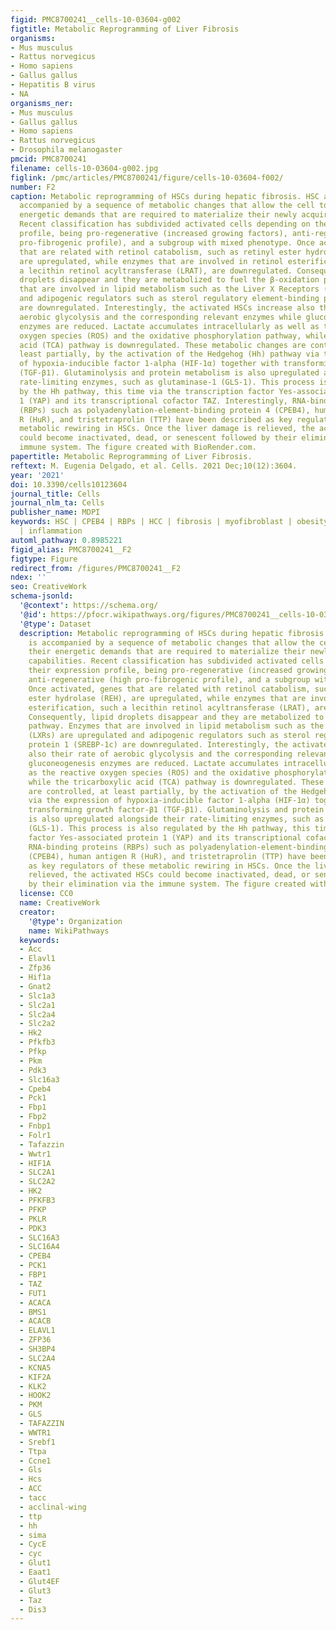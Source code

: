 ```yaml
---
figid: PMC8700241__cells-10-03604-g002
figtitle: Metabolic Reprogramming of Liver Fibrosis
organisms:
- Mus musculus
- Rattus norvegicus
- Homo sapiens
- Gallus gallus
- Hepatitis B virus
- NA
organisms_ner:
- Mus musculus
- Gallus gallus
- Homo sapiens
- Rattus norvegicus
- Drosophila melanogaster
pmcid: PMC8700241
filename: cells-10-03604-g002.jpg
figlink: /pmc/articles/PMC8700241/figure/cells-10-03604-f002/
number: F2
caption: Metabolic reprogramming of HSCs during hepatic fibrosis. HSC activation is
  accompanied by a sequence of metabolic changes that allow the cell to meet their
  energetic demands that are required to materialize their newly acquired capabilities.
  Recent classification has subdivided activated cells depending on their expression
  profile, being pro-regenerative (increased growing factors), anti-regenerative (high
  pro-fibrogenic profile), and a subgroup with mixed phenotype. Once activated, genes
  that are related with retinol catabolism, such as retinyl ester hydrolase (REH),
  are upregulated, while enzymes that are involved in retinol esterification, such
  a lecithin retinol acyltransferase (LRAT), are downregulated. Consequently, lipid
  droplets disappear and they are metabolized to fuel the β-oxidation pathway. Enzymes
  that are involved in lipid metabolism such as the Liver X Receptors (LXRs) are upregulated
  and adipogenic regulators such as sterol regulatory element-binding protein 1 (SREBP-1c)
  are downregulated. Interestingly, the activated HSCs increase also their rate of
  aerobic glycolysis and the corresponding relevant enzymes while gluconeogenesis
  enzymes are reduced. Lactate accumulates intracellularly as well as the reactive
  oxygen species (ROS) and the oxidative phosphorylation pathway, while the tricarboxylic
  acid (TCA) pathway is downregulated. These metabolic changes are controlled, at
  least partially, by the activation of the Hedgehog (Hh) pathway via the expression
  of hypoxia-inducible factor 1-alpha (HIF-1α) together with transforming growth factor-β1
  (TGF-β1). Glutaminolysis and protein metabolism is also upregulated alongside their
  rate-limiting enzymes, such as glutaminase-1 (GLS-1). This process is also regulated
  by the Hh pathway, this time via the transcription factor Yes-associated protein
  1 (YAP) and its transcriptional cofactor TAZ. Interestingly, RNA-binding proteins
  (RBPs) such as polyadenylation-element-binding protein 4 (CPEB4), human antigen
  R (HuR), and tristetraprolin (TTP) have been described as key regulators of these
  metabolic rewiring in HSCs. Once the liver damage is relieved, the activated HSCs
  could become inactivated, dead, or senescent followed by their elimination via the
  immune system. The figure created with BioRender.com.
papertitle: Metabolic Reprogramming of Liver Fibrosis.
reftext: M. Eugenia Delgado, et al. Cells. 2021 Dec;10(12):3604.
year: '2021'
doi: 10.3390/cells10123604
journal_title: Cells
journal_nlm_ta: Cells
publisher_name: MDPI
keywords: HSC | CPEB4 | RBPs | HCC | fibrosis | myofibroblast | obesity | ECM | metabolism
  | inflammation
automl_pathway: 0.8985221
figid_alias: PMC8700241__F2
figtype: Figure
redirect_from: /figures/PMC8700241__F2
ndex: ''
seo: CreativeWork
schema-jsonld:
  '@context': https://schema.org/
  '@id': https://pfocr.wikipathways.org/figures/PMC8700241__cells-10-03604-g002.html
  '@type': Dataset
  description: Metabolic reprogramming of HSCs during hepatic fibrosis. HSC activation
    is accompanied by a sequence of metabolic changes that allow the cell to meet
    their energetic demands that are required to materialize their newly acquired
    capabilities. Recent classification has subdivided activated cells depending on
    their expression profile, being pro-regenerative (increased growing factors),
    anti-regenerative (high pro-fibrogenic profile), and a subgroup with mixed phenotype.
    Once activated, genes that are related with retinol catabolism, such as retinyl
    ester hydrolase (REH), are upregulated, while enzymes that are involved in retinol
    esterification, such a lecithin retinol acyltransferase (LRAT), are downregulated.
    Consequently, lipid droplets disappear and they are metabolized to fuel the β-oxidation
    pathway. Enzymes that are involved in lipid metabolism such as the Liver X Receptors
    (LXRs) are upregulated and adipogenic regulators such as sterol regulatory element-binding
    protein 1 (SREBP-1c) are downregulated. Interestingly, the activated HSCs increase
    also their rate of aerobic glycolysis and the corresponding relevant enzymes while
    gluconeogenesis enzymes are reduced. Lactate accumulates intracellularly as well
    as the reactive oxygen species (ROS) and the oxidative phosphorylation pathway,
    while the tricarboxylic acid (TCA) pathway is downregulated. These metabolic changes
    are controlled, at least partially, by the activation of the Hedgehog (Hh) pathway
    via the expression of hypoxia-inducible factor 1-alpha (HIF-1α) together with
    transforming growth factor-β1 (TGF-β1). Glutaminolysis and protein metabolism
    is also upregulated alongside their rate-limiting enzymes, such as glutaminase-1
    (GLS-1). This process is also regulated by the Hh pathway, this time via the transcription
    factor Yes-associated protein 1 (YAP) and its transcriptional cofactor TAZ. Interestingly,
    RNA-binding proteins (RBPs) such as polyadenylation-element-binding protein 4
    (CPEB4), human antigen R (HuR), and tristetraprolin (TTP) have been described
    as key regulators of these metabolic rewiring in HSCs. Once the liver damage is
    relieved, the activated HSCs could become inactivated, dead, or senescent followed
    by their elimination via the immune system. The figure created with BioRender.com.
  license: CC0
  name: CreativeWork
  creator:
    '@type': Organization
    name: WikiPathways
  keywords:
  - Acc
  - Elavl1
  - Zfp36
  - Hif1a
  - Gnat2
  - Slc1a3
  - Slc2a1
  - Slc2a4
  - Slc2a2
  - Hk2
  - Pfkfb3
  - Pfkp
  - Pkm
  - Pdk3
  - Slc16a3
  - Cpeb4
  - Pck1
  - Fbp1
  - Fbp2
  - Fnbp1
  - Folr1
  - Tafazzin
  - Wwtr1
  - HIF1A
  - SLC2A1
  - SLC2A2
  - HK2
  - PFKFB3
  - PFKP
  - PKLR
  - PDK3
  - SLC16A3
  - SLC16A4
  - CPEB4
  - PCK1
  - FBP1
  - TAZ
  - FUT1
  - ACACA
  - BMS1
  - ACACB
  - ELAVL1
  - ZFP36
  - SH3BP4
  - SLC2A4
  - KCNA5
  - KIF2A
  - KLK2
  - HOOK2
  - PKM
  - GLS
  - TAFAZZIN
  - WWTR1
  - Srebf1
  - Ttpa
  - Ccne1
  - Gls
  - Hcs
  - ACC
  - tacc
  - acclinal-wing
  - ttp
  - hh
  - sima
  - CycE
  - cyc
  - Glut1
  - Eaat1
  - Glut4EF
  - Glut3
  - Taz
  - Dis3
---
```


